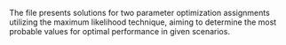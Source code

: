 The file presents solutions for two parameter optimization assignments utilizing the maximum likelihood technique, aiming to determine the most probable values for optimal performance in given scenarios.
